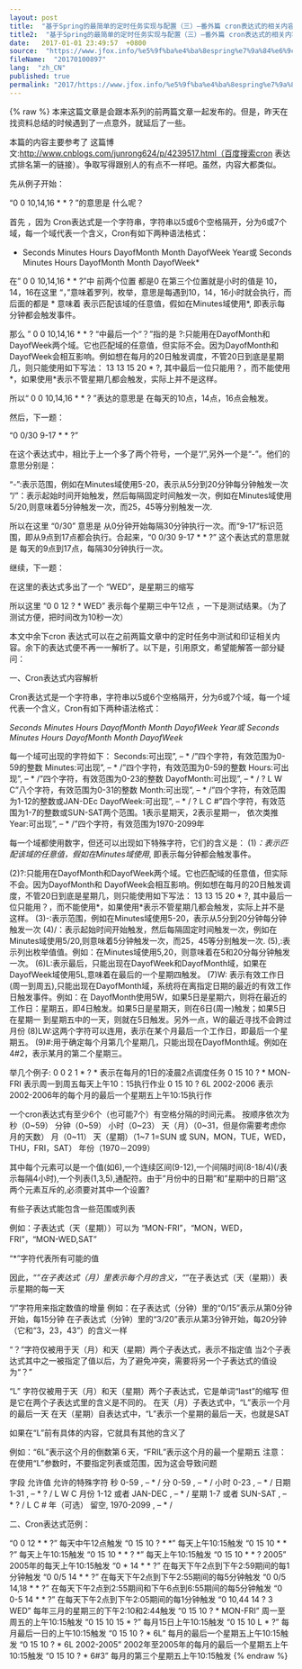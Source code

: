 ```yaml
---
layout: post
title:  "基于Spring的最简单的定时任务实现与配置（三）–番外篇 cron表达式的相关内容"
title2:  "基于Spring的最简单的定时任务实现与配置（三）–番外篇 cron表达式的相关内容"
date:   2017-01-01 23:49:57  +0800
source:  "https://www.jfox.info/%e5%9f%ba%e4%ba%8espring%e7%9a%84%e6%9c%80%e7%ae%80%e5%8d%95%e7%9a%84%e5%ae%9a%e6%97%b6%e4%bb%bb%e5%8a%a1%e5%ae%9e%e7%8e%b0%e4%b8%8e%e9%85%8d%e7%bd%ae-%e4%b8%89-%e7%95%aa%e5%a4%96%e7%af%87-cron.html"
fileName:  "20170100897"
lang:  "zh_CN"
published: true
permalink: "2017/https://www.jfox.info/%e5%9f%ba%e4%ba%8espring%e7%9a%84%e6%9c%80%e7%ae%80%e5%8d%95%e7%9a%84%e5%ae%9a%e6%97%b6%e4%bb%bb%e5%8a%a1%e5%ae%9e%e7%8e%b0%e4%b8%8e%e9%85%8d%e7%bd%ae-%e4%b8%89-%e7%95%aa%e5%a4%96%e7%af%87-cron.html"
---
```

{% raw %}
本来这篇文章是会跟本系列的前两篇文章一起发布的。但是，昨天在找资料总结的时候遇到了一点意外，就延后了一些。

 本篇的内容主要参考了 这篇博文:http://www.cnblogs.com/junrong624/p/4239517.html（百度搜索cron 表达式排名第一的链接）。争取写得跟别人的有点不一样吧。虽然，内容大都类似。

先从例子开始：

 “0 0 10,14,16 * * ? ”的意思是 什么呢？

 首先 ，因为 Cron表达式是一个字符串，字符串以5或6个空格隔开，分为6或7个域，每一个域代表一个含义，Cron有如下两种语法格式： 

* Seconds Minutes Hours DayofMonth Month DayofWeek Year或 
Seconds Minutes Hours DayofMonth Month DayofWeek*

 在” 0 0 10,14,16 * * ?”中 前两个位置 都是0 在第三个位置就是小时的值是 10，14，16在这里 “，”意味着罗列，枚举，意思是每遇到10，14，16小时就会执行，而后面的都是 * 意味着 表示匹配该域的任意值，假如在Minutes域使用*, 即表示每分钟都会触发事件。

那么 ” 0 0 10,14,16 * * ? “中最后一个“？”指的是 ?:只能用在DayofMonth和DayofWeek两个域。它也匹配域的任意值，但实际不会。因为DayofMonth和 DayofWeek会相互影响。例如想在每月的20日触发调度，不管20日到底是星期几，则只能使用如下写法： 13 13 15 20 * ?, 其中最后一位只能用？，而不能使用*，如果使用*表示不管星期几都会触发，实际上并不是这样。 

所以“ 0 0 10,14,16 * * ? ”表达的意思是 在每天的10点，14点，16点会触发。

然后，下一题：

 “0 0/30 9-17 * * ?” 

在这个表达式中，相比于上一个多了两个符号，一个是“/”,另外一个是“-”。他们的意思分别是：

 “-”:表示范围，例如在Minutes域使用5-20，表示从5分到20分钟每分钟触发一次 
“/”：表示起始时间开始触发，然后每隔固定时间触发一次，例如在Minutes域使用5/20,则意味着5分钟触发一次，而25，45等分别触发一次. 

所以在这里 “0/30” 意思是 从0分钟开始每隔30分钟执行一次。而“9-17“标识范围，即从9点到17点都会执行。合起来，“0 0/30 9-17 * * ?” 这个表达式的意思就是 每天的9点到17点，每隔30分钟执行一次。

继续，下一题：

在这里的表达式多出了一个 “WED”，是星期三的缩写

所以这里 “0 0 12 ? * WED” 表示每个星期三中午12点 ，一下是测试结果。（为了测试方便，把时间改为10秒一次）

本文中余下cron 表达式可以在之前两篇文章中的定时任务中测试和印证相关内容。余下的表达式便不再一一解析了。以下是，引用原文，希望能解答一部分疑问：

 一、Cron表达式内容解析 

Cron表达式是一个字符串，字符串以5或6个空格隔开，分为6或7个域，每一个域代表一个含义，Cron有如下两种语法格式： 

*Seconds Minutes Hours DayofMonth Month DayofWeek Year或 
Seconds Minutes Hours DayofMonth Month DayofWeek*

每一个域可出现的字符如下： 
Seconds:可出现”, – * /”四个字符，有效范围为0-59的整数 
Minutes:可出现”, – * /”四个字符，有效范围为0-59的整数 
Hours:可出现”, – * /”四个字符，有效范围为0-23的整数 
DayofMonth:可出现”, – * / ? L W C”八个字符，有效范围为0-31的整数 
Month:可出现”, – * /”四个字符，有效范围为1-12的整数或JAN-DEc 
DayofWeek:可出现”, – * / ? L C #”四个字符，有效范围为1-7的整数或SUN-SAT两个范围。1表示星期天，2表示星期一， 依次类推 
Year:可出现”, – * /”四个字符，有效范围为1970-2099年

每一个域都使用数字，但还可以出现如下特殊字符，它们的含义是： 
(1)*：表示匹配该域的任意值，假如在Minutes域使用*, 即表示每分钟都会触发事件。

(2)?:只能用在DayofMonth和DayofWeek两个域。它也匹配域的任意值，但实际不会。因为DayofMonth和 DayofWeek会相互影响。例如想在每月的20日触发调度，不管20日到底是星期几，则只能使用如下写法： 13 13 15 20 * ?, 其中最后一位只能用？，而不能使用*，如果使用*表示不管星期几都会触发，实际上并不是这样。 
(3)-:表示范围，例如在Minutes域使用5-20，表示从5分到20分钟每分钟触发一次 
(4)/：表示起始时间开始触发，然后每隔固定时间触发一次，例如在Minutes域使用5/20,则意味着5分钟触发一次，而25，45等分别触发一次. 
(5),:表示列出枚举值值。例如：在Minutes域使用5,20，则意味着在5和20分每分钟触发一次。 
(6)L:表示最后，只能出现在DayofWeek和DayofMonth域，如果在DayofWeek域使用5L,意味着在最后的一个星期四触发。 
(7)W: 表示有效工作日(周一到周五),只能出现在DayofMonth域，系统将在离指定日期的最近的有效工作日触发事件。例如：在 DayofMonth使用5W，如果5日是星期六，则将在最近的工作日：星期五，即4日触发。如果5日是星期天，则在6日(周一)触发；如果5日在星期一 到星期五中的一天，则就在5日触发。另外一点，W的最近寻找不会跨过月份 
(8)LW:这两个字符可以连用，表示在某个月最后一个工作日，即最后一个星期五。 
(9)#:用于确定每个月第几个星期几，只能出现在DayofMonth域。例如在4#2，表示某月的第二个星期三。

举几个例子: 
0 0 2 1 * ? * 表示在每月的1日的凌晨2点调度任务 
0 15 10 ? * MON-FRI 表示周一到周五每天上午10：15执行作业 
0 15 10 ? 6L 2002-2006 表示2002-2006年的每个月的最后一个星期五上午10:15执行作

一个cron表达式有至少6个（也可能7个）有空格分隔的时间元素。 
按顺序依次为 
秒（0~59） 
分钟（0~59） 
小时（0~23） 
天（月）（0~31，但是你需要考虑你月的天数） 
月（0~11） 
天（星期）（1~7 1=SUN 或 SUN，MON，TUE，WED，THU，FRI，SAT） 
年份（1970－2099）

其中每个元素可以是一个值(如6),一个连续区间(9-12),一个间隔时间(8-18/4)(/表示每隔4小时),一个列表(1,3,5),通配符。由于”月份中的日期”和”星期中的日期”这两个元素互斥的,必须要对其中一个设置?

有些子表达式能包含一些范围或列表

例如：子表达式（天（星期））可以为 “MON-FRI”，“MON，WED，FRI”，“MON-WED,SAT”

“*”字符代表所有可能的值

因此，“*”在子表达式（月）里表示每个月的含义，“*”在子表达式（天（星期））表示星期的每一天

“/”字符用来指定数值的增量 
例如：在子表达式（分钟）里的“0/15”表示从第0分钟开始，每15分钟 
在子表达式（分钟）里的“3/20”表示从第3分钟开始，每20分钟（它和“3，23，43”）的含义一样

“？”字符仅被用于天（月）和天（星期）两个子表达式，表示不指定值 
当2个子表达式其中之一被指定了值以后，为了避免冲突，需要将另一个子表达式的值设为“？”

“L” 字符仅被用于天（月）和天（星期）两个子表达式，它是单词“last”的缩写 
但是它在两个子表达式里的含义是不同的。 
在天（月）子表达式中，“L”表示一个月的最后一天 
在天（星期）自表达式中，“L”表示一个星期的最后一天，也就是SAT

如果在“L”前有具体的内容，它就具有其他的含义了

例如：“6L”表示这个月的倒数第６天，“FRIL”表示这个月的最一个星期五 
注意：在使用“L”参数时，不要指定列表或范围，因为这会导致问题

字段 允许值 允许的特殊字符 
秒 0-59 , – * / 
分 0-59 , – * / 
小时 0-23 , – * / 
日期 1-31 , – * ? / L W C 
月份 1-12 或者 JAN-DEC , – * / 
星期 1-7 或者 SUN-SAT , – * ? / L C # 
年（可选） 留空, 1970-2099 , – * /

 二、Cron表达式范例：

“0 0 12 * * ?” 每天中午12点触发 
“0 15 10 ? * *” 每天上午10:15触发 
“0 15 10 * * ?” 每天上午10:15触发 
“0 15 10 * * ? *” 每天上午10:15触发 
“0 15 10 * * ? 2005” 2005年的每天上午10:15触发 
“0 * 14 * * ?” 在每天下午2点到下午2:59期间的每1分钟触发 
“0 0/5 14 * * ?” 在每天下午2点到下午2:55期间的每5分钟触发 
“0 0/5 14,18 * * ?” 在每天下午2点到2:55期间和下午6点到6:55期间的每5分钟触发 
“0 0-5 14 * * ?” 在每天下午2点到下午2:05期间的每1分钟触发 
“0 10,44 14 ? 3 WED” 每年三月的星期三的下午2:10和2:44触发 
“0 15 10 ? * MON-FRI” 周一至周五的上午10:15触发 
“0 15 10 15 * ?” 每月15日上午10:15触发 
“0 15 10 L * ?” 每月最后一日的上午10:15触发 
“0 15 10 ? * 6L” 每月的最后一个星期五上午10:15触发 
“0 15 10 ? * 6L 2002-2005” 2002年至2005年的每月的最后一个星期五上午10:15触发 
“0 15 10 ? * 6#3” 每月的第三个星期五上午10:15触发
{% endraw %}